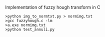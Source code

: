 Implementation of fuzzy hough transform in C
```
>python img_to_normtxt.py > normimg.txt
>gcc fuzzyhough.c -lm
>a.exe normimg.txt
>python test_annuli.py
```
